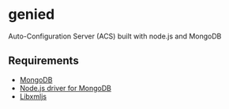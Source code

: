 # genied

Auto-Configuration Server (ACS) built with node.js and MongoDB

## Requirements

* [MongoDB](http://mongodb.org)
* [Node.js driver for MongoDB](https://github.com/mongodb/node-mongodb-native)
* [Libxmljs](https://github.com/polotek/libxmljs)

